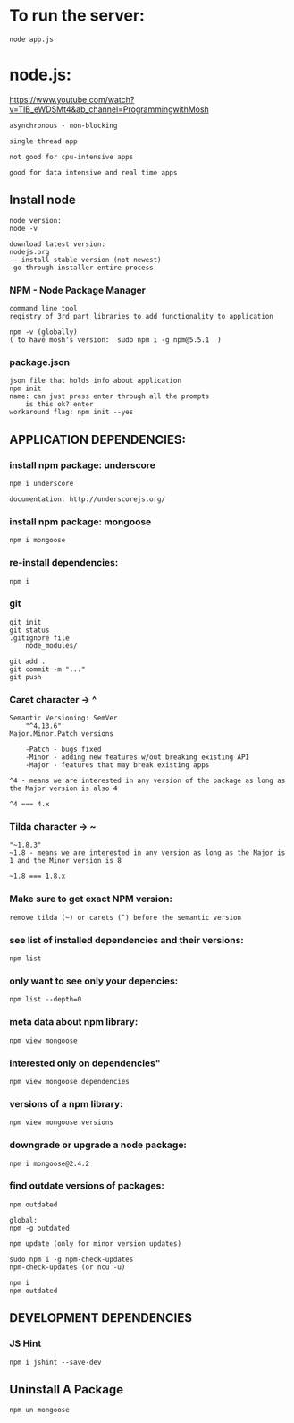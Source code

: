 # To run the server:

    node app.js

# node.js:

https://www.youtube.com/watch?v=TlB_eWDSMt4&ab_channel=ProgrammingwithMosh

    asynchronous - non-blocking

    single thread app

    not good for cpu-intensive apps

    good for data intensive and real time apps

## Install node

    node version:
    node -v

    download latest version:
    nodejs.org
    ---install stable version (not newest)
    -go through installer entire process

### NPM - Node Package Manager

    command line tool
    registry of 3rd part libraries to add functionality to application

    npm -v (globally)
    ( to have mosh's version:  sudo npm i -g npm@5.5.1  )

### package.json

    json file that holds info about application
    npm init
    name: can just press enter through all the prompts
        is this ok? enter
    workaround flag: npm init --yes

## APPLICATION DEPENDENCIES:

### install npm package: underscore

    npm i underscore

    documentation: http://underscorejs.org/

### install npm package: mongoose

    npm i mongoose

### re-install dependencies:

    npm i

### git

    git init
    git status
    .gitignore file
        node_modules/

    git add .
    git commit -m "..."
    git push

### Caret character -> ^

    Semantic Versioning: SemVer
        "^4.13.6"
    Major.Minor.Patch versions

        -Patch - bugs fixed
        -Minor - adding new features w/out breaking existing API
        -Major - features that may break existing apps

    ^4 - means we are interested in any version of the package as long as the Major version is also 4

    ^4 === 4.x

### Tilda character -> ~

    "~1.8.3"
    ~1.8 - means we are interested in any version as long as the Major is 1 and the Minor version is 8

    ~1.8 === 1.8.x

### Make sure to get exact NPM version:

    remove tilda (~) or carets (^) before the semantic version

### see list of installed dependencies and their versions:

    npm list

### only want to see only your depencies:

    npm list --depth=0

### meta data about npm library:

    npm view mongoose

### interested only on dependencies"

    npm view mongoose dependencies

### versions of a npm library:

    npm view mongoose versions

### downgrade or upgrade a node package:

    npm i mongoose@2.4.2

### find outdate versions of packages:

    npm outdated

    global:
    npm -g outdated

    npm update (only for minor version updates)

    sudo npm i -g npm-check-updates
    npm-check-updates (or ncu -u)

    npm i
    npm outdated

## DEVELOPMENT DEPENDENCIES

### JS Hint

    npm i jshint --save-dev

## Uninstall A Package

    npm un mongoose
